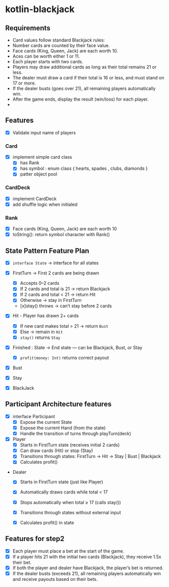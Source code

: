 # kotlin-blackjack

## Requirements

- Card values follow standard Blackjack rules:
- Number cards are counted by their face value.
- Face cards (King, Queen, Jack) are each worth 10.
- Aces can be worth either 1 or 11.
- Each player starts with two cards.
- Players may draw additional cards as long as their total remains 21 or less.
- The dealer must draw a card if their total is 16 or less, and must stand on 17 or more.
- If the dealer busts (goes over 21), all remaining players automatically win.
- After the game ends, display the result (win/loss) for each player.
- 
## Features
- [x] Validate input name of players

### Card
- [x] implement simple card class
  - [x] has Rank
  - [x] has symbol : enum class { hearts, spades , clubs, diamonds }
  - [x] patter object pool

### CardDeck
- [x] implement CardDeck
- [x] add shuffle logic when initialed

### Rank
- [x] Face cards (King, Queen, Jack) are each worth 10
- [x] toString(): return symbol character with Rank()

## State Pattern Feature Plan

- [x] `interface State` -> interface for all states
- [x] FirstTurn -> First 2 cards are being drawn
  - [x] Accepts 0–2 cards
  - [x] If 2 cards and total is 21 → return Blackjack
  - [x] If 2 cards and total < 21 → return Hit
  - [x] Otherwise → stay in FirstTurn
  - [x]stay() throws → can’t stay before 2 cards

- [x] Hit - Player has drawn 2+ cards
  - [x]  If new card makes total > 21 → return `Bust`
  - [x]  Else → remain in `Hit`
  - [x]  `stay()` returns `Stay`
- [x] Finished : State -> End state — can be Blackjack, Bust, or Stay
  - [x]  `profit(money: Int)` returns correct payout
- [x] Bust
- [x] Stay
- [x] BlackJack

## Participant Architecture features
- [x] interface Participant 
  - [x] Expose the current State 
  - [x] Expose the current Hand (from the state)
  - [x] Handle the transition of turns through playTurn(deck)
- [x] Player
  - [x] Starts in FirstTurn state (receives initial 2 cards)
  - [x] Can draw cards (Hit) or stop (Stay)
  - [x] Transitions through states: FirstTurn → Hit → Stay | Bust | Blackjack
  - [x] Calculates profit()
- Dealer
  - [x] Starts in FirstTurn state (just like Player)
  - [x] Automatically draws cards while total < 17
  - [x] Stops automatically when total ≥ 17 (calls stay())
  - [x] Transitions through states without external input
  - [x] Calculates profit() in state


## Features for step2
- [x] Each player must place a bet at the start of the game.
- [x] If a player hits 21 with the initial two cards (Blackjack), they receive 1.5x their bet.
- [x] If both the player and dealer have Blackjack, the player’s bet is returned.
- [x] If the dealer busts (exceeds 21), all remaining players automatically win and receive payouts based on their bets.
